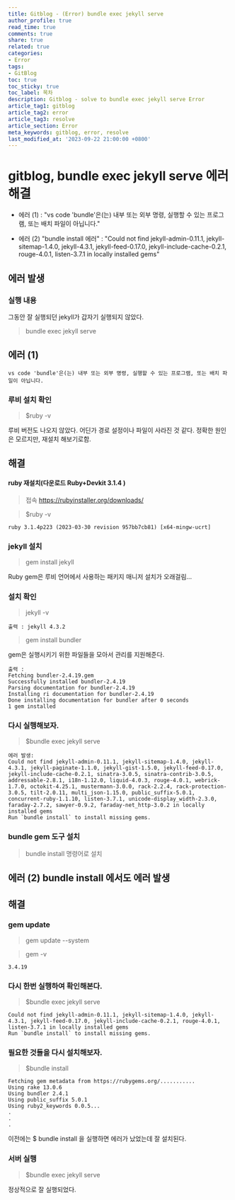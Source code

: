 ```yaml
---
title: Gitblog - (Error) bundle exec jekyll serve
author_profile: true
read_time: true
comments: true
share: true
related: true
categories:
- Error
tags:
- GitBlog
toc: true
toc_sticky: true
toc_label: 목차
description: Gitblog - solve to bundle exec jekyll serve Error
article_tag1: gitblog
article_tag2: error
article_tag3: resolve
article_section: Error
meta_keywords: gitblog, error, resolve
last_modified_at: '2023-09-22 21:00:00 +0800'
---
```


# gitblog, bundle exec jekyll serve 에러 해결
- 에러 (1) : "vs code 'bundle'은(는) 내부 또는 외부 명령, 실행할 수 있는 프로그램, 또는 배치 파일이 아닙니다."

- 에러 (2) "bundle install 에러" : "Could not find jekyll-admin-0.11.1, jekyll-sitemap-1.4.0, jekyll-4.3.1, jekyll-feed-0.17.0, jekyll-include-cache-0.2.1, rouge-4.0.1, listen-3.7.1 in locally installed gems"


## 에러 발생

### 실행 내용
그동안 잘 실행되던 jekyll가 갑자기 실행되지 않았다.

> bundle exec jekyll serve

## 에러 (1)
```
vs code 'bundle'은(는) 내부 또는 외부 명령, 실행할 수 있는 프로그램, 또는 배치 파일이 아닙니다.
```

### 루비 설치 확인
> $ruby -v 

루비 버전도 나오지 않았다.
어딘가 경로 설정이나 파일이 사라진 것 같다. 정확한 원인은 모르지만, 재설치 해보기로함.

## 해결

#### ruby 재설치(다운로드 Ruby+Devkit 3.1.4 )
> 접속 https://rubyinstaller.org/downloads/

> $ruby -v
```
ruby 3.1.4p223 (2023-03-30 revision 957bb7cb81) [x64-mingw-ucrt]
```

### jekyll 설치
> gem install jekyll

Ruby gem은 루비 언어에서 사용하는 패키지 매니저
설치가 오래걸림...

### 설치 확인
> jekyll -v
```
출력 : jekyll 4.3.2
```

>gem install bundler

gem은 실행시키기 위한 파일들을 모아서 관리를 지원해준다.
```
출력 :
Fetching bundler-2.4.19.gem
Successfully installed bundler-2.4.19
Parsing documentation for bundler-2.4.19
Installing ri documentation for bundler-2.4.19
Done installing documentation for bundler after 0 seconds
1 gem installed
```

### 다시 실행해보자.

> $bundle exec jekyll serve
```
에러 발생:
Could not find jekyll-admin-0.11.1, jekyll-sitemap-1.4.0, jekyll-4.3.1, jekyll-paginate-1.1.0, jekyll-gist-1.5.0, jekyll-feed-0.17.0, jekyll-include-cache-0.2.1, sinatra-3.0.5, sinatra-contrib-3.0.5, addressable-2.8.1, i18n-1.12.0, liquid-4.0.3, rouge-4.0.1, webrick-1.7.0, octokit-4.25.1, mustermann-3.0.0, rack-2.2.4, rack-protection-3.0.5, tilt-2.0.11, multi_json-1.15.0, public_suffix-5.0.1, concurrent-ruby-1.1.10, listen-3.7.1, unicode-display_width-2.3.0, faraday-2.7.2, sawyer-0.9.2, faraday-net_http-3.0.2 in locally installed gems
Run `bundle install` to install missing gems.
```

### bundle gem 도구 설치
> bundle install 명령어로 설치

## 에러 (2) bundle install 에서도 에러 발생

## 해결
### gem update
>  gem update --system

> gem -v
```
3.4.19
```

### 다시 한번 실행하여 확인해본다.

> $bundle exec jekyll serve
```
Could not find jekyll-admin-0.11.1, jekyll-sitemap-1.4.0, jekyll-4.3.1, jekyll-feed-0.17.0, jekyll-include-cache-0.2.1, rouge-4.0.1, listen-3.7.1 in locally installed gems
Run `bundle install` to install missing gems.
```

### 필요한 것들을 다시 설치해보자.
> $bundle install
```
Fetching gem metadata from https://rubygems.org/...........
Using rake 13.0.6
Using bundler 2.4.1
Using public_suffix 5.0.1
Using ruby2_keywords 0.0.5...
.
.
.
```

이전에는 $ bundle install 을 실행하면 에러가 났었는데 잘 설치된다.

### 서버 실행
> $bundle exec jekyll serve

정상적으로 잘 실행되었다.